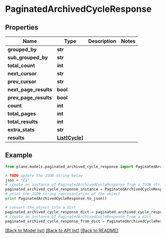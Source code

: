 # PaginatedArchivedCycleResponse


## Properties
Name | Type | Description | Notes
------------ | ------------- | ------------- | -------------
**grouped_by** | **str** |  | 
**sub_grouped_by** | **str** |  | 
**total_count** | **int** |  | 
**next_cursor** | **str** |  | 
**prev_cursor** | **str** |  | 
**next_page_results** | **bool** |  | 
**prev_page_results** | **bool** |  | 
**count** | **int** |  | 
**total_pages** | **int** |  | 
**total_results** | **int** |  | 
**extra_stats** | **str** |  | 
**results** | [**List[Cycle]**](Cycle.md) |  | 

## Example

```python
from plane.models.paginated_archived_cycle_response import PaginatedArchivedCycleResponse

# TODO update the JSON string below
json = "{}"
# create an instance of PaginatedArchivedCycleResponse from a JSON string
paginated_archived_cycle_response_instance = PaginatedArchivedCycleResponse.from_json(json)
# print the JSON string representation of the object
print PaginatedArchivedCycleResponse.to_json()

# convert the object into a dict
paginated_archived_cycle_response_dict = paginated_archived_cycle_response_instance.to_dict()
# create an instance of PaginatedArchivedCycleResponse from a dict
paginated_archived_cycle_response_from_dict = PaginatedArchivedCycleResponse.from_dict(paginated_archived_cycle_response_dict)
```
[[Back to Model list]](../README.md#documentation-for-models) [[Back to API list]](../README.md#documentation-for-api-endpoints) [[Back to README]](../README.md)


